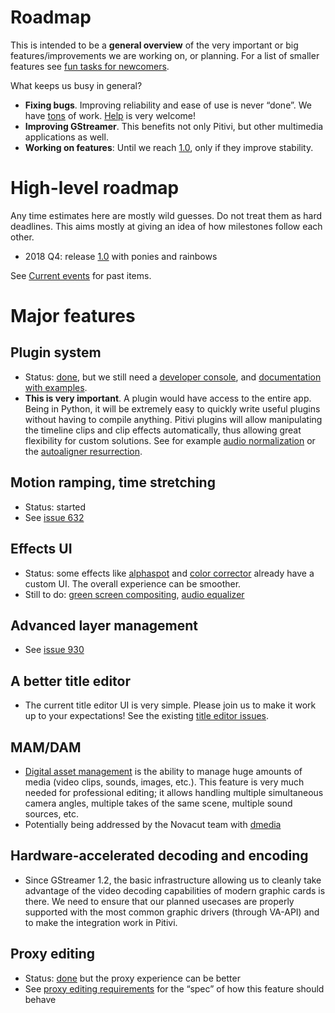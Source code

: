# Roadmap

This is intended to be a **general overview** of the very
important or big features/improvements we are working on, or planning.
For a list of smaller features see [fun tasks for
newcomers](https://gitlab.gnome.org/GNOME/pitivi/issues?label_name%5B%5D=4.+Newcomers).

What keeps us busy in general?

-   **Fixing bugs**. Improving reliability and ease of use is never
    “done”. We have
    [tons](https://gitlab.gnome.org/GNOME/pitivi/issues) of work.
    [Help](http://www.Pitivi.org/?go=contributing) is very welcome!
-   **Improving GStreamer**. This benefits not only Pitivi, but other
    multimedia applications as well.
-   **Working on features**: Until we reach [1.0](releases/1.0.md), only
    if they improve stability.

# High-level roadmap

Any time estimates here are mostly wild guesses. Do not treat them as
hard deadlines. This aims mostly at giving an idea of how milestones
follow each other.

-   2018 Q4: release [1.0](releases/1.0.md) with ponies and rainbows

See [Current events](Current_events.md) for past items.

# Major features

## Plugin system

-   Status: [done](https://gitlab.gnome.org/GNOME/pitivi/issues/1480),
    but we still need a [developer
    console](https://gitlab.gnome.org/GNOME/pitivi/issues/2055), and
    [documentation with
    examples](https://gitlab.gnome.org/GNOME/pitivi/issues/2089).
-   **This is very important**. A plugin would have access to the entire
    app. Being in Python, it will be extremely easy to quickly write
    useful plugins without having to compile anything. Pitivi plugins
    will allow manipulating the timeline clips and clip effects
    automatically, thus allowing great flexibility for custom solutions.
    See for example [audio
    normalization](https://gitlab.gnome.org/GNOME/pitivi/issues/638)
    or the [autoaligner
    resurrection](https://gitlab.gnome.org/GNOME/pitivi/issues/1345).

## Motion ramping, time stretching

-   Status: started
-   See [issue 632](https://gitlab.gnome.org/GNOME/pitivi/issues/632)

## Effects UI

-   Status: some effects like
    [alphaspot](https://gitlab.gnome.org/GNOME/pitivi/issues/2098) and
    [color corrector](https://gitlab.gnome.org/GNOME/pitivi/issues/660)
    already have a custom UI. The overall experience can be smoother.
-   Still to do: [green screen
    compositing](https://gitlab.gnome.org/GNOME/pitivi/issues/966),
    [audio equalizer](https://gitlab.gnome.org/GNOME/pitivi/issues/1551)

## Advanced layer management

-   See [issue 930](https://gitlab.gnome.org/GNOME/pitivi/issues/930#note_68393)

## A better title editor

-   The current title editor UI is very simple. Please join us to make
    it work up to your expectations! See the existing [title editor
    issues](https://gitlab.gnome.org/GNOME/pitivi/issues?label_name%5B%5D=titles+editor).

## MAM/DAM

-   [Digital asset
    management](http://en.wikipedia.org/wiki/Digital_asset_management)
    is the ability to manage huge amounts of media (video clips, sounds,
    images, etc.). This feature is very much needed for professional
    editing; it allows handling multiple simultaneous camera angles,
    multiple takes of the same scene, multiple sound sources, etc.
-   Potentially being addressed by the Novacut team with
    [dmedia](https://launchpad.net/dmedia)

## Hardware-accelerated decoding and encoding

-   Since GStreamer 1.2, the basic infrastructure allowing us to cleanly
    take advantage of the video decoding capabilities of modern graphic
    cards is there. We need to ensure that our planned usecases are
    properly supported with the most common graphic drivers (through
    VA-API) and to make the integration work in Pitivi.

## Proxy editing

-   Status: [done](https://gitlab.gnome.org/GNOME/pitivi/issues/743) but
    the proxy experience can be better
-   See [proxy editing
    requirements](design/Proxy_editing_requirements.md) for the “spec”
    of how this feature should behave
